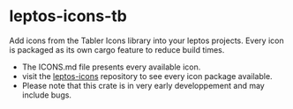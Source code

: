# leptos-icons-tb

Add icons from the Tabler Icons library into your leptos projects. Every icon is packaged as its own cargo feature to reduce build times.

- The ICONS.md file presents every available icon.
- visit the [leptos-icons](https://github.com/Carlosted/leptos-icons) repository to see every icon package available.
- Please note that this crate is in very early developpement and may include bugs.

